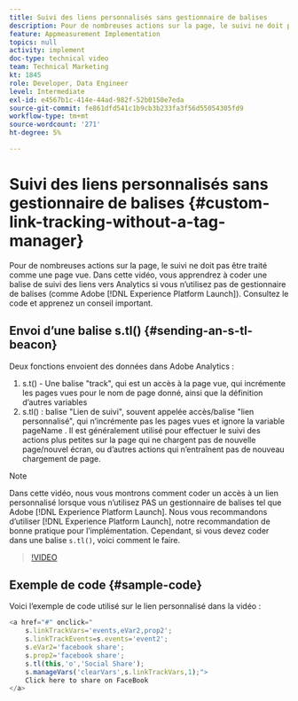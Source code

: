 ```yaml
---
title: Suivi des liens personnalisés sans gestionnaire de balises
description: Pour de nombreuses actions sur la page, le suivi ne doit pas être traité comme une page vue. Dans cette vidéo, vous apprendrez à coder une balise de suivi des liens vers Analytics si vous n’utilisez pas de gestionnaire de balises (comme Experience Platform Launch). Consultez le code et apprenez un conseil important.
feature: Appmeasurement Implementation
topics: null
activity: implement
doc-type: technical video
team: Technical Marketing
kt: 1845
role: Developer, Data Engineer
level: Intermediate
exl-id: e4567b1c-414e-44ad-982f-52b0150e7eda
source-git-commit: fe861dfd541c1b9cb3b233fa3f56d55054305fd9
workflow-type: tm+mt
source-wordcount: '271'
ht-degree: 5%

---
```


# Suivi des liens personnalisés sans gestionnaire de balises {#custom-link-tracking-without-a-tag-manager}

Pour de nombreuses actions sur la page, le suivi ne doit pas être traité comme une page vue. Dans cette vidéo, vous apprendrez à coder une balise de suivi des liens vers Analytics si vous n’utilisez pas de gestionnaire de balises (comme Adobe [!DNL Experience Platform Launch]). Consultez le code et apprenez un conseil important.

## Envoi d’une balise s.tl() {#sending-an-s-tl-beacon}

Deux fonctions envoient des données dans Adobe Analytics :

1. s.t() - Une balise &quot;track&quot;, qui est un accès à la page vue, qui incrémente les pages vues pour le nom de page donné, ainsi que la définition d’autres variables
1. s.tl() : balise &quot;Lien de suivi&quot;, souvent appelée accès/balise &quot;lien personnalisé&quot;, qui n’incrémente pas les pages vues et ignore la variable pageName . Il est généralement utilisé pour effectuer le suivi des actions plus petites sur la page qui ne chargent pas de nouvelle page/nouvel écran, ou d’autres actions qui n’entraînent pas de nouveau chargement de page.

>[!NOTE]
>
>Dans cette vidéo, nous vous montrons comment coder un accès à un lien personnalisé lorsque vous n’utilisez PAS un gestionnaire de balises tel que Adobe [!DNL Experience Platform Launch]. Nous vous recommandons d’utiliser [!DNL Experience Platform Launch], notre recommandation de bonne pratique pour l’implémentation. Cependant, si vous devez coder dans une balise `s.tl()`, voici comment le faire.

>[!VIDEO](https://video.tv.adobe.com/v/25832/?quality=12)

## Exemple de code {#sample-code}

Voici l’exemple de code utilisé sur le lien personnalisé dans la vidéo :

```JavaScript
<a href="#" onclick="
    s.linkTrackVars='events,eVar2,prop2';
    s.linkTrackEvents=s.events='event2';
    s.eVar2='facebook share';
    s.prop2='facebook share';
    s.tl(this,'o','Social Share');
    s.manageVars('clearVars',s.linkTrackVars,1);">
    Click here to share on FaceBook
</a>
```
